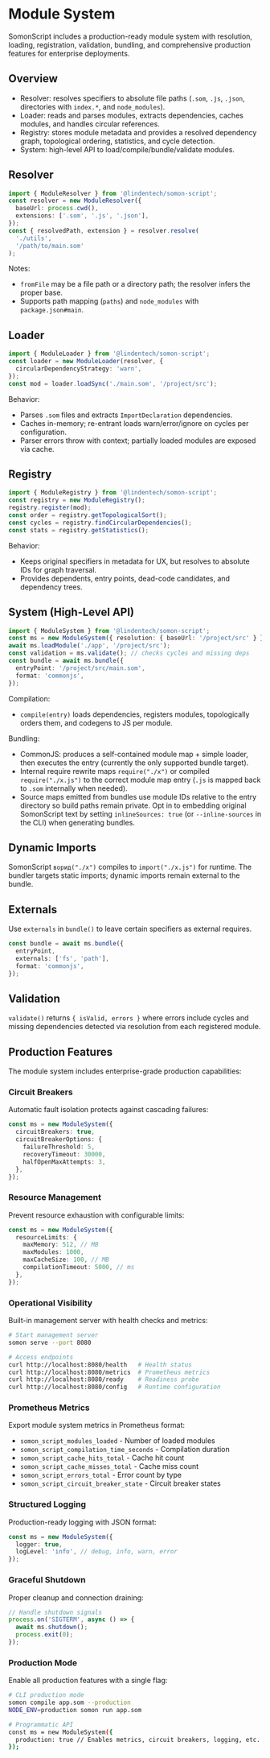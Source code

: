 # Module System

SomonScript includes a production-ready module system with resolution, loading,
registration, validation, bundling, and comprehensive production features for
enterprise deployments.

## Overview

- Resolver: resolves specifiers to absolute file paths (`.som`, `.js`, `.json`,
  directories with `index.*`, and `node_modules`).
- Loader: reads and parses modules, extracts dependencies, caches modules, and
  handles circular references.
- Registry: stores module metadata and provides a resolved dependency graph,
  topological ordering, statistics, and cycle detection.
- System: high-level API to load/compile/bundle/validate modules.

## Resolver

```ts
import { ModuleResolver } from '@lindentech/somon-script';
const resolver = new ModuleResolver({
  baseUrl: process.cwd(),
  extensions: ['.som', '.js', '.json'],
});
const { resolvedPath, extension } = resolver.resolve(
  './utils',
  '/path/to/main.som'
);
```

Notes:

- `fromFile` may be a file path or a directory path; the resolver infers the
  proper base.
- Supports path mapping (`paths`) and `node_modules` with `package.json#main`.

## Loader

```ts
import { ModuleLoader } from '@lindentech/somon-script';
const loader = new ModuleLoader(resolver, {
  circularDependencyStrategy: 'warn',
});
const mod = loader.loadSync('./main.som', '/project/src');
```

Behavior:

- Parses `.som` files and extracts `ImportDeclaration` dependencies.
- Caches in-memory; re-entrant loads warn/error/ignore on cycles per
  configuration.
- Parser errors throw with context; partially loaded modules are exposed via
  cache.

## Registry

```ts
import { ModuleRegistry } from '@lindentech/somon-script';
const registry = new ModuleRegistry();
registry.register(mod);
const order = registry.getTopologicalSort();
const cycles = registry.findCircularDependencies();
const stats = registry.getStatistics();
```

Behavior:

- Keeps original specifiers in metadata for UX, but resolves to absolute IDs for
  graph traversal.
- Provides dependents, entry points, dead-code candidates, and dependency trees.

## System (High-Level API)

```ts
import { ModuleSystem } from '@lindentech/somon-script';
const ms = new ModuleSystem({ resolution: { baseUrl: '/project/src' } });
await ms.loadModule('./app', '/project/src');
const validation = ms.validate(); // checks cycles and missing deps
const bundle = await ms.bundle({
  entryPoint: '/project/src/main.som',
  format: 'commonjs',
});
```

Compilation:

- `compile(entry)` loads dependencies, registers modules, topologically orders
  them, and codegens to JS per module.

Bundling:

- CommonJS: produces a self-contained module map + simple loader, then executes
  the entry (currently the only supported bundle target).
- Internal require rewrite maps `require("./x")` or compiled `require("./x.js")`
  to the correct module map entry (`.js` is mapped back to `.som` internally
  when needed).
- Source maps emitted from bundles use module IDs relative to the entry
  directory so build paths remain private. Opt in to embedding original
  SomonScript text by setting `inlineSources: true` (or `--inline-sources` in
  the CLI) when generating bundles.

## Dynamic Imports

SomonScript `ворид("./x")` compiles to `import("./x.js")` for runtime. The
bundler targets static imports; dynamic imports remain external to the bundle.

## Externals

Use `externals` in `bundle()` to leave certain specifiers as external requires.

```ts
const bundle = await ms.bundle({
  entryPoint,
  externals: ['fs', 'path'],
  format: 'commonjs',
});
```

## Validation

`validate()` returns `{ isValid, errors }` where errors include cycles and
missing dependencies detected via resolution from each registered module.

## Production Features

The module system includes enterprise-grade production capabilities:

### Circuit Breakers

Automatic fault isolation protects against cascading failures:

```ts
const ms = new ModuleSystem({
  circuitBreakers: true,
  circuitBreakerOptions: {
    failureThreshold: 5,
    recoveryTimeout: 30000,
    halfOpenMaxAttempts: 3,
  },
});
```

### Resource Management

Prevent resource exhaustion with configurable limits:

```ts
const ms = new ModuleSystem({
  resourceLimits: {
    maxMemory: 512, // MB
    maxModules: 1000,
    maxCacheSize: 100, // MB
    compilationTimeout: 5000, // ms
  },
});
```

### Operational Visibility

Built-in management server with health checks and metrics:

```bash
# Start management server
somon serve --port 8080

# Access endpoints
curl http://localhost:8080/health   # Health status
curl http://localhost:8080/metrics  # Prometheus metrics
curl http://localhost:8080/ready    # Readiness probe
curl http://localhost:8080/config   # Runtime configuration
```

### Prometheus Metrics

Export module system metrics in Prometheus format:

- `somon_script_modules_loaded` - Number of loaded modules
- `somon_script_compilation_time_seconds` - Compilation duration
- `somon_script_cache_hits_total` - Cache hit count
- `somon_script_cache_misses_total` - Cache miss count
- `somon_script_errors_total` - Error count by type
- `somon_script_circuit_breaker_state` - Circuit breaker states

### Structured Logging

Production-ready logging with JSON format:

```ts
const ms = new ModuleSystem({
  logger: true,
  logLevel: 'info', // debug, info, warn, error
});
```

### Graceful Shutdown

Proper cleanup and connection draining:

```ts
// Handle shutdown signals
process.on('SIGTERM', async () => {
  await ms.shutdown();
  process.exit(0);
});
```

### Production Mode

Enable all production features with a single flag:

```bash
# CLI production mode
somon compile app.som --production
NODE_ENV=production somon run app.som

# Programmatic API
const ms = new ModuleSystem({
  production: true // Enables metrics, circuit breakers, logging, etc.
});
```
